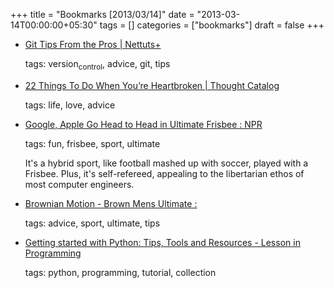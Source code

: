 +++
title = "Bookmarks [2013/03/14]"
date = "2013-03-14T00:00:00+05:30"
tags = []
categories = ["bookmarks"]
draft = false
+++

-   [Git Tips From the Pros | Nettuts+](http://net.tutsplus.com/tutorials/tools-and-tips/git-tips-from-the-pros/)

    tags: version<sub>control</sub>, advice, git, tips

-   [22 Things To Do When You’re Heartbroken | Thought Catalog](http://thoughtcatalog.com/2013/22-things-to-do-when-youre-heartbroken/?utm_source=feedburner&utm_medium=feed&utm_campaign=Feed%3A+ThoughtCatalog+%28Thought+Catalog%29&utm_content=Google+Reader)

    tags: life, love, advice

-   [Google, Apple Go Head to Head in Ultimate Frisbee : NPR](http://www.npr.org/templates/story/story.php?storyId=90645072)

    tags: fun, frisbee, sport, ultimate

    It's a hybrid sport, like football mashed up with soccer, played with a Frisbee. Plus, it's self-refereed, appealing to the libertarian ethos of most computer engineers.

-   [Brownian Motion - Brown Mens Ultimate :](http://www.brown.edu/Athletics/Mens_Ultimate/media/zipstips/)

    tags: advice, sport, ultimate, tips

-   [Getting started with Python: Tips, Tools and Resources - Lesson in Programming](http://lurnq.com/lesson/Getting-started-with-Python-Tips-Tools-and-Resources/)

    tags: python, programming, tutorial, collection
